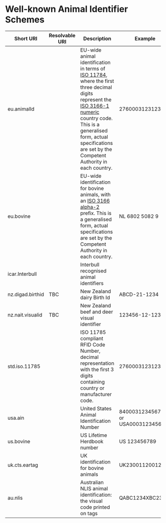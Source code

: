 # Well-known Animal Identifier Schemes

| Short URI | Resolvable URI | Description | Example | Code list or format specification |
| --- | --- | --- | --- | --- |
| eu.animalId | | EU-wide animal identification in terms of [ISO 11784](https://www.iso.org/standard/25881.html), where the first three decimal digits represent the [ISO 3166-1 numeric](https://en.wikipedia.org/wiki/ISO_3166-1_numeric) country code. This is a generalised form, actual specifications are set by the Competent Authority in each country. | 276000312312345 | |
| eu.bovine | | EU-wide identification for bovine animals, with an [ISO 3166 alpha-2](https://en.wikipedia.org/wiki/ISO_3166-1_alpha-2) prefix. This is a generalised form, actual specifications are set by the Competent Authority in each country. | NL 6802 5082 9 | |
| icar.Interbull | | Interbull recognised animal identifiers | | https://wiki.interbull.org/public/File200 |
| nz.digad.birthid | TBC | New Zealand dairy Birth Id | ABCD-21-1234 | |
| nz.nait.visualid | TBC | New Zealand beef and deer visual identifier | 123456-12-1234| |
| std.iso.11785 | | ISO 11785 compliant RFID Code Number, decimal representation with the first 3 digits containing country or manufacturer code. | 276000312312345 | https://www.iso.org/standard/25881.html |
| usa.ain | | United States Animal Identification Number | 840003123456789 or USA0003123456789 | https://www.ecfr.gov/current/title-9/chapter-I/subchapter-C/part-86 |
| us.bovine | | US Lifetime Herdbook number | US 123456789 | |  
| uk.cts.eartag | | UK identification for bovine animals | UK230011200123 | https://www.gov.uk/guidance/get-new-or-replacement-official-ear-tags-for-cattle#ear-tagging-rules https://www.food.gov.uk/sites/default/files/media/document/chapter-2.5-animal-identification.pdf |
| au.nlis | | Australian NLIS animal identification: the visual code printed on tags  | QABC1234XBC2345 | A combination of the original PIC, manufacturer code, device type, and serial number. See https://www.nlis.mla.com.au/NLISDocuments/Device%20numbers%20-%20Cattle%20(Mar%2011).pdf |
